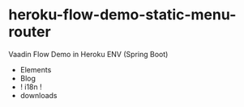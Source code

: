 # heroku-flow-demo-static-menu-router
Vaadin Flow Demo <static-menu-router> in Heroku ENV (Spring Boot)

- Elements
- Blog
- ! i18n !
- downloads